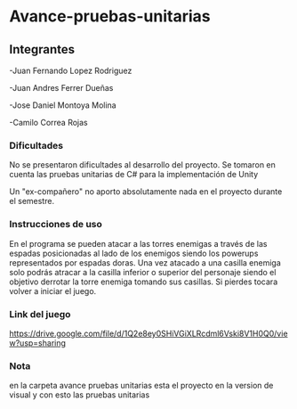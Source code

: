 # Avance-pruebas-unitarias

## Integrantes

-Juan Fernando Lopez Rodriguez

-Juan Andres Ferrer Dueñas

-Jose Daniel Montoya Molina

-Camilo Correa Rojas

### Dificultades

No se presentaron dificultades al desarrollo del proyecto.
Se tomaron en cuenta las pruebas unitarias de C# para la implementación de Unity

Un "ex-compañero" no aporto absolutamente nada en el proyecto durante el semestre. 

### Instrucciones de uso

En el programa se pueden atacar a las torres enemigas a través de las espadas posicionadas al lado de los enemigos siendo los powerups representados por espadas doras. Una vez atacado a una casilla enemiga solo podrás atracar a la casilla inferior o superior del personaje siendo el objetivo derrotar la torre enemiga tomando sus casillas. Si pierdes tocara volver a iniciar el juego.

### Link del juego

https://drive.google.com/file/d/1Q2e8ey0SHiVGiXLRcdml6Vski8V1H0Q0/view?usp=sharing

### Nota
 en la carpeta avance pruebas unitarias esta el proyecto en la version de visual y con esto las pruebas unitarias
